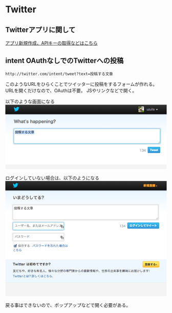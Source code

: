 Twitter
======

## Twitterアプリに関して

[アプリ新規作成、APIキーの取得などはこちら](token.md)

## intent OAuthなしでのTwitterへの投稿

```
http://twitter.com/intent/tweet?text=投稿する文章
```

このようなURLをひらくことでツイッターに投稿をするフォームが作れる。
URLを開くだけなので、OAuthは不要。
JSやリンクなどで開く。

以下のような画面になる
![](twitter-intent-post.png)

ログインしていない場合は、以下のようになる
![](twitter-intent-post-before-login.png)

戻る事はできないので、ポップアップなどで開く必要がある。



